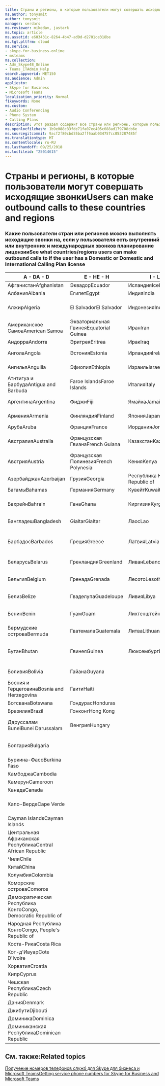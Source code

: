 ```yaml
---
title: Страны и регионы, в которые пользователи могут совершать исходящие звонки
ms.author: tonysmit
author: tonysmit
manager: serdars
ms.reviewer: mikedav, jastark
ms.topic: article
ms.assetid: e603431c-8264-4b47-ad9d-d2701ce318be
ms.tgt.pltfrm: cloud
ms.service:
- skype-for-business-online
- msteams
ms.collection:
- Adm_Skype4B_Online
- Teams_ITAdmin_Help
search.appverid: MET150
ms.audience: Admin
appliesto:
- Skype for Business
- Microsoft Teams
localization_priority: Normal
f1keywords: None
ms.custom:
- Audio Conferencing
- Phone System
- Calling Plans
description: Этот раздел содержит все страны или регионы, которые пользователи можно установить исходящие вызовы, если у них есть вызов планирование.
ms.openlocfilehash: 1b9e088c33fde71fa07ec405c088ad179708cb6e
ms.sourcegitcommit: 9acf2f80cbd55ba2ff6aab034757cc053287485f
ms.translationtype: MT
ms.contentlocale: ru-RU
ms.lasthandoff: 09/25/2018
ms.locfileid: "25014615"
---
```

# <a name="users-can-make-outbound-calls-to-these-countries-and-regions"></a><span data-ttu-id="d0218-103">Страны и регионы, в которые пользователи могут совершать исходящие звонки</span><span class="sxs-lookup"><span data-stu-id="d0218-103">Users can make outbound calls to these countries and regions</span></span>

### <a name="see-what-countriesregions-users-can-make-outbound-calls-to-if-the-user-has-a-domestic-or-domestic-and-international-calling-plan-license"></a><span data-ttu-id="d0218-104">Какие пользователи стран или регионов можно выполнять исходящие звонки на, если у пользователя есть внутренний или внутренних и международных звонков планирование лицензии</span><span class="sxs-lookup"><span data-stu-id="d0218-104">See what countries/regions users can make outbound calls to if the user has a Domestic or Domestic and International Calling Plan license</span></span>

|<span data-ttu-id="d0218-105">**A - D**</span><span class="sxs-lookup"><span data-stu-id="d0218-105">**A - D**</span></span>| <span data-ttu-id="d0218-106">**E - H**</span><span class="sxs-lookup"><span data-stu-id="d0218-106">**E - H**</span></span>|<span data-ttu-id="d0218-107">**I - L**</span><span class="sxs-lookup"><span data-stu-id="d0218-107">**I - L**</span></span>|<span data-ttu-id="d0218-108">**M - O**</span><span class="sxs-lookup"><span data-stu-id="d0218-108">**M - O**</span></span>|<span data-ttu-id="d0218-109">**P - S**</span><span class="sxs-lookup"><span data-stu-id="d0218-109">**P - S**</span></span>|<span data-ttu-id="d0218-110">**T - Z**</span><span class="sxs-lookup"><span data-stu-id="d0218-110">**T - Z**</span></span>|
---|---|---|---|---|---|
|<span data-ttu-id="d0218-111">Афганистан</span><span class="sxs-lookup"><span data-stu-id="d0218-111">Afghanistan</span></span>|<span data-ttu-id="d0218-112">Эквадор</span><span class="sxs-lookup"><span data-stu-id="d0218-112">Ecuador</span></span> |<span data-ttu-id="d0218-113">Исландия</span><span class="sxs-lookup"><span data-stu-id="d0218-113">Iceland</span></span> |<span data-ttu-id="d0218-114">Макао</span><span class="sxs-lookup"><span data-stu-id="d0218-114">Macau</span></span> |<span data-ttu-id="d0218-115">Пакистан</span><span class="sxs-lookup"><span data-stu-id="d0218-115">Pakistan</span></span> |<span data-ttu-id="d0218-116">Тайвань</span><span class="sxs-lookup"><span data-stu-id="d0218-116">Taiwan</span></span>   |
|<span data-ttu-id="d0218-117">Албания</span><span class="sxs-lookup"><span data-stu-id="d0218-117">Albania</span></span>|<span data-ttu-id="d0218-118">Египет</span><span class="sxs-lookup"><span data-stu-id="d0218-118">Egypt</span></span> |<span data-ttu-id="d0218-119">Индия</span><span class="sxs-lookup"><span data-stu-id="d0218-119">India</span></span> |<span data-ttu-id="d0218-120">Македония</span><span class="sxs-lookup"><span data-stu-id="d0218-120">Macedonia</span></span> |<span data-ttu-id="d0218-121">Палау</span><span class="sxs-lookup"><span data-stu-id="d0218-121">Palau</span></span> |<span data-ttu-id="d0218-122">Таджикистан</span><span class="sxs-lookup"><span data-stu-id="d0218-122">Tajikistan</span></span>   |
|<span data-ttu-id="d0218-123">Алжир</span><span class="sxs-lookup"><span data-stu-id="d0218-123">Algeria</span></span>|<span data-ttu-id="d0218-124">El Salvador</span><span class="sxs-lookup"><span data-stu-id="d0218-124">El Salvador</span></span> |<span data-ttu-id="d0218-125">Индонезия</span><span class="sxs-lookup"><span data-stu-id="d0218-125">Indonesia</span></span> |<span data-ttu-id="d0218-126">Малави</span><span class="sxs-lookup"><span data-stu-id="d0218-126">Malawi</span></span> |<span data-ttu-id="d0218-127">Palestinian Authority</span><span class="sxs-lookup"><span data-stu-id="d0218-127">Palestinian Authority</span></span> |<span data-ttu-id="d0218-128">Объединенная Республика Танзания</span><span class="sxs-lookup"><span data-stu-id="d0218-128">Tanzania, United Republic of</span></span>  |
|<span data-ttu-id="d0218-129">Американское Самоа</span><span class="sxs-lookup"><span data-stu-id="d0218-129">American Samoa</span></span>|<span data-ttu-id="d0218-130">Экваториальная Гвинея</span><span class="sxs-lookup"><span data-stu-id="d0218-130">Equatorial Guinea</span></span> |<span data-ttu-id="d0218-131">Иран</span><span class="sxs-lookup"><span data-stu-id="d0218-131">Iran</span></span> |<span data-ttu-id="d0218-132">Малайзия</span><span class="sxs-lookup"><span data-stu-id="d0218-132">Malaysia</span></span> |<span data-ttu-id="d0218-133">Панама</span><span class="sxs-lookup"><span data-stu-id="d0218-133">Panama</span></span> | <span data-ttu-id="d0218-134">Таиланд</span><span class="sxs-lookup"><span data-stu-id="d0218-134">Thailand</span></span>   |
|<span data-ttu-id="d0218-135">Андорра</span><span class="sxs-lookup"><span data-stu-id="d0218-135">Andorra</span></span> |<span data-ttu-id="d0218-136">Эритрея</span><span class="sxs-lookup"><span data-stu-id="d0218-136">Eritrea</span></span> |<span data-ttu-id="d0218-137">Ирак</span><span class="sxs-lookup"><span data-stu-id="d0218-137">Iraq</span></span> |<span data-ttu-id="d0218-138">Мали</span><span class="sxs-lookup"><span data-stu-id="d0218-138">Mali</span></span> |<span data-ttu-id="d0218-139">Парагвай</span><span class="sxs-lookup"><span data-stu-id="d0218-139">Paraguay</span></span> |<span data-ttu-id="d0218-140">Того</span><span class="sxs-lookup"><span data-stu-id="d0218-140">Togo</span></span>   |
|<span data-ttu-id="d0218-141">Ангола</span><span class="sxs-lookup"><span data-stu-id="d0218-141">Angola</span></span> |<span data-ttu-id="d0218-142">Эстония</span><span class="sxs-lookup"><span data-stu-id="d0218-142">Estonia</span></span> |<span data-ttu-id="d0218-143">Ирландия</span><span class="sxs-lookup"><span data-stu-id="d0218-143">Ireland</span></span> |<span data-ttu-id="d0218-144">Мальта</span><span class="sxs-lookup"><span data-stu-id="d0218-144">Malta</span></span> |<span data-ttu-id="d0218-145">Перу</span><span class="sxs-lookup"><span data-stu-id="d0218-145">Peru</span></span> | <span data-ttu-id="d0218-146">Тринидад и Тобаго</span><span class="sxs-lookup"><span data-stu-id="d0218-146">Trinidad and Tobago</span></span>  |
|<span data-ttu-id="d0218-147">Ангилья</span><span class="sxs-lookup"><span data-stu-id="d0218-147">Anguilla</span></span> |<span data-ttu-id="d0218-148">Эфиопия</span><span class="sxs-lookup"><span data-stu-id="d0218-148">Ethiopia</span></span> |<span data-ttu-id="d0218-149">Израиль</span><span class="sxs-lookup"><span data-stu-id="d0218-149">Israel</span></span> |<span data-ttu-id="d0218-150">Маршалловы Острова</span><span class="sxs-lookup"><span data-stu-id="d0218-150">Marshall Islands</span></span> | <span data-ttu-id="d0218-151">Филиппины</span><span class="sxs-lookup"><span data-stu-id="d0218-151">Philippines</span></span> | <span data-ttu-id="d0218-152">Турция</span><span class="sxs-lookup"><span data-stu-id="d0218-152">Turkey</span></span> |
|<span data-ttu-id="d0218-153">Атнтигуа и Барбуда</span><span class="sxs-lookup"><span data-stu-id="d0218-153">Antigua and Barbuda</span></span> | <span data-ttu-id="d0218-154">Faroe Islands</span><span class="sxs-lookup"><span data-stu-id="d0218-154">Faroe Islands</span></span> |<span data-ttu-id="d0218-155">Италия</span><span class="sxs-lookup"><span data-stu-id="d0218-155">Italy</span></span> |<span data-ttu-id="d0218-156">Мартиника</span><span class="sxs-lookup"><span data-stu-id="d0218-156">Martinique</span></span> |<span data-ttu-id="d0218-157">Польша</span><span class="sxs-lookup"><span data-stu-id="d0218-157">Poland</span></span> |<span data-ttu-id="d0218-158">Туркменистан</span><span class="sxs-lookup"><span data-stu-id="d0218-158">Turkmenistan</span></span> |
|<span data-ttu-id="d0218-159">Аргентина</span><span class="sxs-lookup"><span data-stu-id="d0218-159">Argentina</span></span>|<span data-ttu-id="d0218-160">Фиджи</span><span class="sxs-lookup"><span data-stu-id="d0218-160">Fiji</span></span> |<span data-ttu-id="d0218-161">Ямайка</span><span class="sxs-lookup"><span data-stu-id="d0218-161">Jamaica</span></span> |<span data-ttu-id="d0218-162">Маврикий</span><span class="sxs-lookup"><span data-stu-id="d0218-162">Mauritius</span></span> |<span data-ttu-id="d0218-163">Португалия</span><span class="sxs-lookup"><span data-stu-id="d0218-163">Portugal</span></span> |<span data-ttu-id="d0218-164">О-ва Теркс и Кайкос</span><span class="sxs-lookup"><span data-stu-id="d0218-164">Turks and Caicos</span></span>   |
|<span data-ttu-id="d0218-165">Армения</span><span class="sxs-lookup"><span data-stu-id="d0218-165">Armenia</span></span> |<span data-ttu-id="d0218-166">Финляндия</span><span class="sxs-lookup"><span data-stu-id="d0218-166">Finland</span></span> |<span data-ttu-id="d0218-167">Япония</span><span class="sxs-lookup"><span data-stu-id="d0218-167">Japan</span></span> |<span data-ttu-id="d0218-168">Майотта</span><span class="sxs-lookup"><span data-stu-id="d0218-168">Mayotte</span></span> | <span data-ttu-id="d0218-169">Пуэрто-Рико</span><span class="sxs-lookup"><span data-stu-id="d0218-169">Puerto Rico</span></span> |<span data-ttu-id="d0218-170">Уганда</span><span class="sxs-lookup"><span data-stu-id="d0218-170">Uganda</span></span>  |
|<span data-ttu-id="d0218-171">Аруба</span><span class="sxs-lookup"><span data-stu-id="d0218-171">Aruba</span></span> |<span data-ttu-id="d0218-172">Франция</span><span class="sxs-lookup"><span data-stu-id="d0218-172">France</span></span> |<span data-ttu-id="d0218-173">Иордания</span><span class="sxs-lookup"><span data-stu-id="d0218-173">Jordan</span></span> |<span data-ttu-id="d0218-174">Мексика</span><span class="sxs-lookup"><span data-stu-id="d0218-174">Mexico</span></span> |<span data-ttu-id="d0218-175">Катар</span><span class="sxs-lookup"><span data-stu-id="d0218-175">Qatar</span></span> | <span data-ttu-id="d0218-176">Украина</span><span class="sxs-lookup"><span data-stu-id="d0218-176">Ukraine</span></span>   |
|<span data-ttu-id="d0218-177">Австралия</span><span class="sxs-lookup"><span data-stu-id="d0218-177">Australia</span></span> |<span data-ttu-id="d0218-178">Французская Гвиана</span><span class="sxs-lookup"><span data-stu-id="d0218-178">French Guiana</span></span> |<span data-ttu-id="d0218-179">Казахстан</span><span class="sxs-lookup"><span data-stu-id="d0218-179">Kazakhstan</span></span> |<span data-ttu-id="d0218-180">Микронезия</span><span class="sxs-lookup"><span data-stu-id="d0218-180">Micronesia</span></span> |<span data-ttu-id="d0218-181">Реюньон</span><span class="sxs-lookup"><span data-stu-id="d0218-181">Reunion</span></span> |<span data-ttu-id="d0218-182">Объединенные Арабские Эмираты</span><span class="sxs-lookup"><span data-stu-id="d0218-182">United Arab Emirates (U.A.E)</span></span>  |
|<span data-ttu-id="d0218-183">Австрия</span><span class="sxs-lookup"><span data-stu-id="d0218-183">Austria</span></span> |<span data-ttu-id="d0218-184">Французская Полинезия</span><span class="sxs-lookup"><span data-stu-id="d0218-184">French Polynesia</span></span> |<span data-ttu-id="d0218-185">Кения</span><span class="sxs-lookup"><span data-stu-id="d0218-185">Kenya</span></span> |<span data-ttu-id="d0218-186">Молдова</span><span class="sxs-lookup"><span data-stu-id="d0218-186">Moldova, Republic of</span></span> |<span data-ttu-id="d0218-187">Румыния</span><span class="sxs-lookup"><span data-stu-id="d0218-187">Romania</span></span> |<span data-ttu-id="d0218-188">Великобритания</span><span class="sxs-lookup"><span data-stu-id="d0218-188">United Kingdom (U.K.)</span></span> |
|<span data-ttu-id="d0218-189">Азербайджан</span><span class="sxs-lookup"><span data-stu-id="d0218-189">Azerbaijan</span></span> |<span data-ttu-id="d0218-190">Грузия</span><span class="sxs-lookup"><span data-stu-id="d0218-190">Georgia</span></span> |<span data-ttu-id="d0218-191">Республика Корея</span><span class="sxs-lookup"><span data-stu-id="d0218-191">Korea, Republic of</span></span> |<span data-ttu-id="d0218-192">Монако</span><span class="sxs-lookup"><span data-stu-id="d0218-192">Monaco</span></span> | <span data-ttu-id="d0218-193">Россия</span><span class="sxs-lookup"><span data-stu-id="d0218-193">Russian Federation</span></span> |<span data-ttu-id="d0218-194">США</span><span class="sxs-lookup"><span data-stu-id="d0218-194">United States (U.S.)</span></span>  |
|<span data-ttu-id="d0218-195">Багамы</span><span class="sxs-lookup"><span data-stu-id="d0218-195">Bahamas</span></span> |<span data-ttu-id="d0218-196">Германия</span><span class="sxs-lookup"><span data-stu-id="d0218-196">Germany</span></span> |<span data-ttu-id="d0218-197">Кувейт</span><span class="sxs-lookup"><span data-stu-id="d0218-197">Kuwait</span></span> |<span data-ttu-id="d0218-198">Монголия</span><span class="sxs-lookup"><span data-stu-id="d0218-198">Mongolia</span></span> |<span data-ttu-id="d0218-199">Руанда</span><span class="sxs-lookup"><span data-stu-id="d0218-199">Rwanda</span></span> | <span data-ttu-id="d0218-200">Уругвай</span><span class="sxs-lookup"><span data-stu-id="d0218-200">Uruguay</span></span> |
|<span data-ttu-id="d0218-201">Бахрейн</span><span class="sxs-lookup"><span data-stu-id="d0218-201">Bahrain</span></span> |<span data-ttu-id="d0218-202">Гана</span><span class="sxs-lookup"><span data-stu-id="d0218-202">Ghana</span></span> |<span data-ttu-id="d0218-203">Киргизия</span><span class="sxs-lookup"><span data-stu-id="d0218-203">Kyrgyzstan</span></span> |<span data-ttu-id="d0218-204">Черногория</span><span class="sxs-lookup"><span data-stu-id="d0218-204">Montenegro</span></span> | <span data-ttu-id="d0218-205">Сент-Китс и Невис</span><span class="sxs-lookup"><span data-stu-id="d0218-205">Saint Kitts and Nevis</span></span> |<span data-ttu-id="d0218-206">Узбекистан</span><span class="sxs-lookup"><span data-stu-id="d0218-206">Uzbekistan</span></span>  |
|<span data-ttu-id="d0218-207">Бангладеш</span><span class="sxs-lookup"><span data-stu-id="d0218-207">Bangladesh</span></span> |<span data-ttu-id="d0218-208">Gialtar</span><span class="sxs-lookup"><span data-stu-id="d0218-208">Gialtar</span></span> |<span data-ttu-id="d0218-209">Лаос</span><span class="sxs-lookup"><span data-stu-id="d0218-209">Lao</span></span> |<span data-ttu-id="d0218-210">Монтсеррат</span><span class="sxs-lookup"><span data-stu-id="d0218-210">Montserrat</span></span> | <span data-ttu-id="d0218-211">Сент-Люсия</span><span class="sxs-lookup"><span data-stu-id="d0218-211">Saint Lucia</span></span> |<span data-ttu-id="d0218-212">Город-государство Ватикан</span><span class="sxs-lookup"><span data-stu-id="d0218-212">Vatican City State</span></span>  |
|<span data-ttu-id="d0218-213">Барбадос</span><span class="sxs-lookup"><span data-stu-id="d0218-213">Barbados</span></span> |<span data-ttu-id="d0218-214">Греция</span><span class="sxs-lookup"><span data-stu-id="d0218-214">Greece</span></span> |<span data-ttu-id="d0218-215">Латвия</span><span class="sxs-lookup"><span data-stu-id="d0218-215">Latvia</span></span> |<span data-ttu-id="d0218-216">Марокко</span><span class="sxs-lookup"><span data-stu-id="d0218-216">Morocco</span></span> |<span data-ttu-id="d0218-217">Сент-Винсент и Гренадины</span><span class="sxs-lookup"><span data-stu-id="d0218-217">Saint Vincent and the Grenadines</span></span> |<span data-ttu-id="d0218-218">Венесуэла</span><span class="sxs-lookup"><span data-stu-id="d0218-218">Venezuela</span></span>   |
|<span data-ttu-id="d0218-219">Беларусь</span><span class="sxs-lookup"><span data-stu-id="d0218-219">Belarus</span></span> |<span data-ttu-id="d0218-220">Гренландия</span><span class="sxs-lookup"><span data-stu-id="d0218-220">Greenland</span></span> |<span data-ttu-id="d0218-221">Ливан</span><span class="sxs-lookup"><span data-stu-id="d0218-221">Lebanon</span></span> |<span data-ttu-id="d0218-222">Мозамбик</span><span class="sxs-lookup"><span data-stu-id="d0218-222">Mozambique</span></span> | <span data-ttu-id="d0218-223">Сан-Марино</span><span class="sxs-lookup"><span data-stu-id="d0218-223">San Marino</span></span> |<span data-ttu-id="d0218-224">Вьетнам</span><span class="sxs-lookup"><span data-stu-id="d0218-224">Viet Nam</span></span>  |
|<span data-ttu-id="d0218-225">Бельгия</span><span class="sxs-lookup"><span data-stu-id="d0218-225">Belgium</span></span> |<span data-ttu-id="d0218-226">Гренада</span><span class="sxs-lookup"><span data-stu-id="d0218-226">Grenada</span></span> |<span data-ttu-id="d0218-227">Лесото</span><span class="sxs-lookup"><span data-stu-id="d0218-227">Lesotho</span></span> |<span data-ttu-id="d0218-228">Мьянма</span><span class="sxs-lookup"><span data-stu-id="d0218-228">Myanmar</span></span> | <span data-ttu-id="d0218-229">Саудовская Аравия</span><span class="sxs-lookup"><span data-stu-id="d0218-229">Saudi Arabia</span></span> | <span data-ttu-id="d0218-230">Виргинские острова (Великобритания)</span><span class="sxs-lookup"><span data-stu-id="d0218-230">Virgin Islands (British)</span></span> |
|<span data-ttu-id="d0218-231">Белиз</span><span class="sxs-lookup"><span data-stu-id="d0218-231">Belize</span></span> |<span data-ttu-id="d0218-232">Гваделупа</span><span class="sxs-lookup"><span data-stu-id="d0218-232">Guadeloupe</span></span> |<span data-ttu-id="d0218-233">Ливия</span><span class="sxs-lookup"><span data-stu-id="d0218-233">Libya</span></span> |<span data-ttu-id="d0218-234">Намибия</span><span class="sxs-lookup"><span data-stu-id="d0218-234">Namibia</span></span> |<span data-ttu-id="d0218-235">Сенегал</span><span class="sxs-lookup"><span data-stu-id="d0218-235">Senegal</span></span> | <span data-ttu-id="d0218-236">Виргинские острова (США)</span><span class="sxs-lookup"><span data-stu-id="d0218-236">Virgin Islands (U.S.)</span></span>  |
|<span data-ttu-id="d0218-237">Бенин</span><span class="sxs-lookup"><span data-stu-id="d0218-237">Benin</span></span> |<span data-ttu-id="d0218-238">Гуам</span><span class="sxs-lookup"><span data-stu-id="d0218-238">Guam</span></span> |<span data-ttu-id="d0218-239">Лихтенштейн</span><span class="sxs-lookup"><span data-stu-id="d0218-239">Liechtenstein</span></span> |<span data-ttu-id="d0218-240">Непал</span><span class="sxs-lookup"><span data-stu-id="d0218-240">Nepal</span></span> | <span data-ttu-id="d0218-241">Сербия</span><span class="sxs-lookup"><span data-stu-id="d0218-241">Serbia</span></span> | <span data-ttu-id="d0218-242">Острова Уоллис и Футуна</span><span class="sxs-lookup"><span data-stu-id="d0218-242">Wallis and Futuna Islands</span></span>  |
|<span data-ttu-id="d0218-243">Бермудские острова</span><span class="sxs-lookup"><span data-stu-id="d0218-243">Bermuda</span></span> |<span data-ttu-id="d0218-244">Гватемала</span><span class="sxs-lookup"><span data-stu-id="d0218-244">Guatemala</span></span> |<span data-ttu-id="d0218-245">Литва</span><span class="sxs-lookup"><span data-stu-id="d0218-245">Lithuania</span></span> |<span data-ttu-id="d0218-246">Нидерланды</span><span class="sxs-lookup"><span data-stu-id="d0218-246">Netherlands</span></span> |<span data-ttu-id="d0218-247">Сингапур</span><span class="sxs-lookup"><span data-stu-id="d0218-247">Singapore</span></span> |<span data-ttu-id="d0218-248">Йемен</span><span class="sxs-lookup"><span data-stu-id="d0218-248">Yemen</span></span> |
|<span data-ttu-id="d0218-249">Бутан</span><span class="sxs-lookup"><span data-stu-id="d0218-249">Bhutan</span></span> |<span data-ttu-id="d0218-250">Гвинея</span><span class="sxs-lookup"><span data-stu-id="d0218-250">Guinea</span></span> |<span data-ttu-id="d0218-251">Люксембург</span><span class="sxs-lookup"><span data-stu-id="d0218-251">Luxembourg</span></span> |<span data-ttu-id="d0218-252">Нидерландские Антильские острова</span><span class="sxs-lookup"><span data-stu-id="d0218-252">Netherlands Antilles</span></span> |<span data-ttu-id="d0218-253">Словакия</span><span class="sxs-lookup"><span data-stu-id="d0218-253">Slovakia</span></span> |<span data-ttu-id="d0218-254">Замбия</span><span class="sxs-lookup"><span data-stu-id="d0218-254">Zambia</span></span>  |
|<span data-ttu-id="d0218-255">Боливия</span><span class="sxs-lookup"><span data-stu-id="d0218-255">Bolivia</span></span> |<span data-ttu-id="d0218-256">Гайана</span><span class="sxs-lookup"><span data-stu-id="d0218-256">Guyana</span></span>| |<span data-ttu-id="d0218-257">Новая Каледония</span><span class="sxs-lookup"><span data-stu-id="d0218-257">New Caledonia</span></span> |<span data-ttu-id="d0218-258">Словения</span><span class="sxs-lookup"><span data-stu-id="d0218-258">Slovenia</span></span> |<span data-ttu-id="d0218-259">Зимбабве</span><span class="sxs-lookup"><span data-stu-id="d0218-259">Zimbabwe</span></span> |
|<span data-ttu-id="d0218-260">Босния и Герцеговина</span><span class="sxs-lookup"><span data-stu-id="d0218-260">Bosnia and Herzegovina</span></span> |<span data-ttu-id="d0218-261">Гаити</span><span class="sxs-lookup"><span data-stu-id="d0218-261">Haiti</span></span> ||<span data-ttu-id="d0218-262">Новая Зеландия</span><span class="sxs-lookup"><span data-stu-id="d0218-262">New Zealand</span></span> |<span data-ttu-id="d0218-263">Южная Африка</span><span class="sxs-lookup"><span data-stu-id="d0218-263">South Africa</span></span> | 
|<span data-ttu-id="d0218-264">Ботсвана</span><span class="sxs-lookup"><span data-stu-id="d0218-264">Botswana</span></span> |<span data-ttu-id="d0218-265">Гондурас</span><span class="sxs-lookup"><span data-stu-id="d0218-265">Honduras</span></span> ||<span data-ttu-id="d0218-266">Никарагуа</span><span class="sxs-lookup"><span data-stu-id="d0218-266">Nicaragua</span></span> |<span data-ttu-id="d0218-267">Испания</span><span class="sxs-lookup"><span data-stu-id="d0218-267">Spain</span></span> |
|<span data-ttu-id="d0218-268">Бразилия</span><span class="sxs-lookup"><span data-stu-id="d0218-268">Brazil</span></span> |<span data-ttu-id="d0218-269">Гонконг</span><span class="sxs-lookup"><span data-stu-id="d0218-269">Hong Kong</span></span> ||<span data-ttu-id="d0218-270">Нигер</span><span class="sxs-lookup"><span data-stu-id="d0218-270">Niger</span></span> |<span data-ttu-id="d0218-271">Sri Lanka</span><span class="sxs-lookup"><span data-stu-id="d0218-271">Sri Lanka</span></span> | 
|<span data-ttu-id="d0218-272">Даруссалам Bunei</span><span class="sxs-lookup"><span data-stu-id="d0218-272">Bunei Darussalam</span></span> |<span data-ttu-id="d0218-273">Венгрия</span><span class="sxs-lookup"><span data-stu-id="d0218-273">Hungary</span></span> ||<span data-ttu-id="d0218-274">Нигерия</span><span class="sxs-lookup"><span data-stu-id="d0218-274">Nigeria</span></span> |<span data-ttu-id="d0218-275">Сен-Пьер и Миклеон</span><span class="sxs-lookup"><span data-stu-id="d0218-275">St. Pierre and Miquelon</span></span> | 
|<span data-ttu-id="d0218-276">Болгария</span><span class="sxs-lookup"><span data-stu-id="d0218-276">Bulgaria</span></span> |||<span data-ttu-id="d0218-277">Северные Марианские острова</span><span class="sxs-lookup"><span data-stu-id="d0218-277">Northern Mariana Islands</span></span> |<span data-ttu-id="d0218-278">Судан</span><span class="sxs-lookup"><span data-stu-id="d0218-278">Sudan</span></span> |
|<span data-ttu-id="d0218-279">Буркина-Фасо</span><span class="sxs-lookup"><span data-stu-id="d0218-279">Burkina Faso</span></span> |||<span data-ttu-id="d0218-280">Норвегия</span><span class="sxs-lookup"><span data-stu-id="d0218-280">Norway</span></span> |<span data-ttu-id="d0218-281">Суринам</span><span class="sxs-lookup"><span data-stu-id="d0218-281">Suriname</span></span> |
|<span data-ttu-id="d0218-282">Камбоджа</span><span class="sxs-lookup"><span data-stu-id="d0218-282">Cambodia</span></span> |||<span data-ttu-id="d0218-283">Оман</span><span class="sxs-lookup"><span data-stu-id="d0218-283">Oman</span></span> |<span data-ttu-id="d0218-284">Свазиленд</span><span class="sxs-lookup"><span data-stu-id="d0218-284">Swaziland</span></span> | 
|<span data-ttu-id="d0218-285">Камерун</span><span class="sxs-lookup"><span data-stu-id="d0218-285">Cameroon</span></span> ||||<span data-ttu-id="d0218-286">Швеция</span><span class="sxs-lookup"><span data-stu-id="d0218-286">Sweden</span></span> |
|<span data-ttu-id="d0218-287">Канада</span><span class="sxs-lookup"><span data-stu-id="d0218-287">Canada</span></span> ||||<span data-ttu-id="d0218-288">Швейцария</span><span class="sxs-lookup"><span data-stu-id="d0218-288">Switzerland</span></span> | 
|<span data-ttu-id="d0218-289">Капо-Верде</span><span class="sxs-lookup"><span data-stu-id="d0218-289">Cape Verde</span></span> ||||<span data-ttu-id="d0218-290">Сирийская Арабская Республика</span><span class="sxs-lookup"><span data-stu-id="d0218-290">Syrian Arab Republic</span></span> |
|<span data-ttu-id="d0218-291">Cayman Islands</span><span class="sxs-lookup"><span data-stu-id="d0218-291">Cayman Islands</span></span> |
|<span data-ttu-id="d0218-292">Центральная Африканская Республика</span><span class="sxs-lookup"><span data-stu-id="d0218-292">Central African Republic</span></span> |
|<span data-ttu-id="d0218-293">Чили</span><span class="sxs-lookup"><span data-stu-id="d0218-293">Chile</span></span> |
|<span data-ttu-id="d0218-294">Китай</span><span class="sxs-lookup"><span data-stu-id="d0218-294">China</span></span> |
|<span data-ttu-id="d0218-295">Колумбия</span><span class="sxs-lookup"><span data-stu-id="d0218-295">Colombia</span></span> |
|<span data-ttu-id="d0218-296">Коморские острова</span><span class="sxs-lookup"><span data-stu-id="d0218-296">Comoros</span></span> |
|<span data-ttu-id="d0218-297">Демократическая Республика Конго</span><span class="sxs-lookup"><span data-stu-id="d0218-297">Congo, Democratic Republic of</span></span> |
|<span data-ttu-id="d0218-298">Народная Республика Конго</span><span class="sxs-lookup"><span data-stu-id="d0218-298">Congo, People's Republic of</span></span> |
|<span data-ttu-id="d0218-299">Коста-Рика</span><span class="sxs-lookup"><span data-stu-id="d0218-299">Costa Rica</span></span> |
|<span data-ttu-id="d0218-300">Кот-д'Ивуар</span><span class="sxs-lookup"><span data-stu-id="d0218-300">Cote D'Ivoire</span></span> |
|<span data-ttu-id="d0218-301">Хорватия</span><span class="sxs-lookup"><span data-stu-id="d0218-301">Croatia</span></span> |
|<span data-ttu-id="d0218-302">Кипр</span><span class="sxs-lookup"><span data-stu-id="d0218-302">Cyprus</span></span> |
|<span data-ttu-id="d0218-303">Чешская Республика</span><span class="sxs-lookup"><span data-stu-id="d0218-303">Czech Republic</span></span> |
|<span data-ttu-id="d0218-304">Дания</span><span class="sxs-lookup"><span data-stu-id="d0218-304">Denmark</span></span> |
|<span data-ttu-id="d0218-305">Джибути</span><span class="sxs-lookup"><span data-stu-id="d0218-305">Djibouti</span></span> |
|<span data-ttu-id="d0218-306">Доминика</span><span class="sxs-lookup"><span data-stu-id="d0218-306">Dominica</span></span> |
|<span data-ttu-id="d0218-307">Доминиканская Республика</span><span class="sxs-lookup"><span data-stu-id="d0218-307">Dominican Republic</span></span> |

## <a name="related-topics"></a><span data-ttu-id="d0218-308">См. также:</span><span class="sxs-lookup"><span data-stu-id="d0218-308">Related topics</span></span>

[<span data-ttu-id="d0218-309">Получение номеров телефонов служб для Skype для бизнеса и Microsoft Teams</span><span class="sxs-lookup"><span data-stu-id="d0218-309">Getting service phone numbers for Skype for Business and Microsoft Teams</span></span>](/SkypeForBusiness/what-is-phone-system-in-office-365/getting-service-phone-numbers)

  
 
